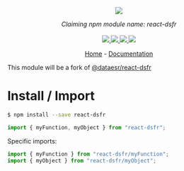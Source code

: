 <p align="center">
    <img src="https://user-images.githubusercontent.com/6702424/80216211-00ef5280-863e-11ea-81de-59f3a3d4b8e4.png">  
</p>
<p align="center">
    <i>Claiming npm module name: react-dsfr</i>
    <br>
    <br>
    <a href="https://github.com/garronej/react-dsfr/actions">
      <img src="https://github.com/garronej/react-dsfr/workflows/ci/badge.svg?branch=main">
    </a>
    <a href="https://bundlephobia.com/package/react-dsfr">
      <img src="https://img.shields.io/bundlephobia/minzip/react-dsfr">
    </a>
    <a href="https://www.npmjs.com/package/react-dsfr">
      <img src="https://img.shields.io/npm/dw/react-dsfr">
    </a>
    <a href="https://github.com/garronej/react-dsfr/blob/main/LICENSE">
      <img src="https://img.shields.io/npm/l/react-dsfr">
    </a>
</p>
<p align="center">
  <a href="https://github.com/garronej/react-dsfr">Home</a>
  -
  <a href="https://github.com/garronej/react-dsfr">Documentation</a>
</p>

This module will be a fork of [@dataesr/react-dsfr](https://github.com/dataesr/react-dsfr)

# Install / Import

```bash
$ npm install --save react-dsfr
```

```typescript
import { myFunction, myObject } from "react-dsfr";
```

Specific imports:

```typescript
import { myFunction } from "react-dsfr/myFunction";
import { myObject } from "react-dsfr/myObject";
```

